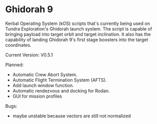 # Ghidorah 9
 Kerbal Operating System (kOS) scripts that's currently being used on 
 Tundra Exploration's Ghidorah launch system. The script is capable of bringing payload
 into target orbit and target inclination. It also has the capability of
 landing Ghidorah 9's first stage boosters into the target coordinates.
 
 Current Version: V0.5.1
 
 Planned:
 - Automatic Crew Abort System.
 - Automatic Flight Termination System (AFTS).
 - Add launch window function.
 - Automatic rendezvous and docking for Rodan.
 - GUI for mission profiles
 
 Bugs:
 - maybe unstable because vectors are still not normalized
